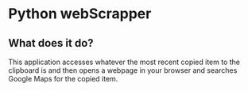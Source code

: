 # Python webScrapper

## What does it do?
This application accesses whatever the most recent copied item to the clipboard is and then opens a webpage in your browser and searches Google Maps for the copied item. 

